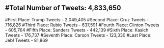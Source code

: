 #Total Number of Tweets: 4,833,650 
---
#First Place: Trump Tweets - 2,049,405
#Second Place: Cruz Tweets - 716,826
#Third Place: Rubio Tweets - 637,591
#Fourth Place: Clinton Tweets - 605,764
#Fifth Place: Sanders Tweets - 442,139
#Sixth Place: Kasich Tweets - 176,737
#Seventh Place: Carson Tweets - 123,330
#Last Place: Jeb! Tweets - 81,869

